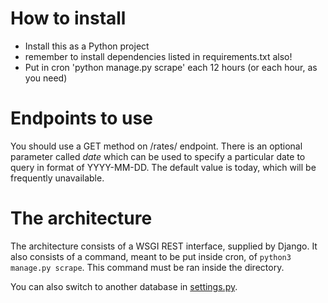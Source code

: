 # How to install

- Install this as a Python project
 - remember to install dependencies listed in requirements.txt also!
- Put in cron 'python manage.py scrape' each 12 hours (or each hour, as you need)

# Endpoints to use

You should use a GET method on /rates/ endpoint. There is an optional parameter called
_date_ which can be used to specify a particular date to query in format of YYYY-MM-DD.
The default value is today, which will be frequently unavailable.

# The architecture

The architecture consists of a WSGI REST interface, supplied by Django.
It also consists of a command, meant to be put inside cron, of
`python3 manage.py scrape`. This command must be ran inside the directory.

You can also switch to another database in [settings.py](sunscrapers/settings.py).

